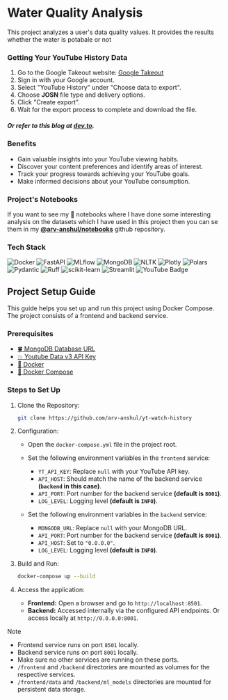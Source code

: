 # Water Quality Analysis

This project analyzes a user's data quality values. It provides the results whether the water is potabale or not

### Getting Your YouTube History Data

1. Go to the Google Takeout website: [Google Takeout](https://takeout.google.com/)
2. Sign in with your Google account.
3. Select "YouTube History" under "Choose data to export".
4. Choose **JOSN** file type and delivery options.
5. Click "Create export".
6. Wait for the export process to complete and download the file.

##### Or refer to this blog at [dev.to](https://dev.to/ubershmekel/what-did-i-watch-most-on-youtube-1ol2).

### Benefits

- Gain valuable insights into your YouTube viewing habits.
- Discover your content preferences and identify areas of interest.
- Track your progress towards achieving your YouTube goals.
- Make informed decisions about your YouTube consumption.

### Project's Notebooks

If you want to see my 📓 notebooks where I have done some interesting analysis on the datasets which I have used in this project then you can se them in my [**@arv-anshul/notebooks**](https://github.com/arv-anshul/notebooks/tree/main/yt-watch-history) github repository.

### Tech Stack

![Docker](https://img.shields.io/badge/Docker-2496ED?logo=docker&logoColor=fff)
![FastAPI](https://img.shields.io/badge/FastAPI-009688?logo=fastapi&logoColor=fff)
![MLflow](https://img.shields.io/badge/MLflow-0194E2?logo=mlflow&logoColor=fff)
![MongoDB](https://img.shields.io/badge/MongoDB-47A248?logo=mongodb&logoColor=fff)
![NLTK](https://img.shields.io/badge/NLTK-3776AB?logo=python&logoColor=fff)
![Plotly](https://img.shields.io/badge/Plotly-3F4F75?logo=plotly&logoColor=fff)
![Polars](https://img.shields.io/badge/Polars-CD792C?logo=polars&logoColor=fff)
![Pydantic](https://img.shields.io/badge/Pydantic-E92063?logo=pydantic&logoColor=fff)
![Ruff](https://img.shields.io/badge/Ruff-FCC21B?logo=ruff&logoColor=000)
![scikit-learn](https://img.shields.io/badge/scikit--learn-F7931E?logo=scikitlearn&logoColor=fff)
![Streamlit](https://img.shields.io/badge/Streamlit-FF4B4B?logo=streamlit&logoColor=fff)
![YouTube Badge](https://img.shields.io/badge/YouTube-F00?logo=youtube&logoColor=fff)

## Project Setup Guide

This guide helps you set up and run this project using Docker Compose. The project consists of a frontend and backend service.

### Prerequisites

- [🍀 MongoDB Database URL](https://mongodb.com)
- [💥 Youtube Data v3 API Key](https://developers.google.com/youtube/v3/docs/)
- [🐳 Docker](https://www.docker.com/get-started)
- [🐳 Docker Compose](https://docs.docker.com/compose/install/)

### Steps to Set Up

1. Clone the Repository:

   ```bash
   git clone https://github.com/arv-anshul/yt-watch-history
   ```

2. Configuration:

   - Open the `docker-compose.yml` file in the project root.

   - Set the following environment variables in the `frontend` service:

     - `YT_API_KEY`: Replace `null` with your YouTube API key.
     - `API_HOST`: Should match the name of the backend service **(`backend` in this case)**.
     - `API_PORT`: Port number for the backend service **(default is `8001`)**.
     - `LOG_LEVEL`: Logging level **(default is `INFO`)**.

   - Set the following environment variables in the `backend` service:

     - `MONGODB_URL`: Replace `null` with your MongoDB URL.
     - `API_PORT`: Port number for the backend service **(default is `8001`)**.
     - `API_HOST`: Set to `"0.0.0.0"`.
     - `LOG_LEVEL`: Logging level **(default is `INFO`)**.

3. Build and Run:

   ```bash
   docker-compose up --build
   ```

4. Access the application:

   - **Frontend:** Open a browser and go to `http://localhost:8501`.
   - **Backend:** Accessed internally via the configured API endpoints. Or access locally at `http://0.0.0.0:8001`.

> [!NOTE]
>
> - Frontend service runs on port `8501` locally.
> - Backend service runs on port `8001` locally.
> - Make sure no other services are running on these ports.
> - `/frontend` and `/backend` directories are mounted as volumes for the respective services.
> - `/frontend/data` and `/backend/ml_models` directories are mounted for persistent data storage.
